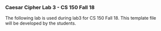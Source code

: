 ### Caesar Cipher Lab 3 - CS 150 Fall 18

The following lab is used during lab3 for CS 150 Fall 18. This template file will be developed by the students. 
